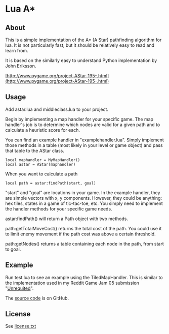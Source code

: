# Lua A*

## About

This is a simple implementation of the A* (A Star) pathfinding algorithm for lua. It is not particularly fast, but it should be relatively easy to read and learn from.

It is based on the similarly easy to understand Python implementation by John Eriksson.
 
[http://www.pygame.org/project-AStar-195-.html](http://www.pygame.org/project-AStar-195-.html)

## Usage

Add astar.lua and middleclass.lua to your project.

Begin by implementing a map handler for your specific game. The map handler's job is to determine which nodes are valid for a given path and to calculate a heuristic score for each.

You can find an example handler in "examplehandler.lua". Simply implement those methods in a table (most likely in your level or game object) and pass that table to the AStar class.
    
    local maphandler = MyMapHandler()
    local astar = AStar(maphandler)

When you want to calculate a path

    local path = astar:findPath(start, goal) 

"start" and "goal" are locations in your game. In the example handler, they are simple vectors with x, y components. However, they could be anything: hex tiles, states in a game of tic-tac-toe, etc. You simply need to implement the handler methods for your specific game needs.

astar:findPath() will return a Path object with two methods. 

path:getTotalMoveCost() returns the total cost of the path. You could use it to limit enemy movement if the path cost was above a certain threshold.

path:getNodes() returns a table containing each node in the path, from start to goal.

## Example

Run test.lua to see an example using the TiledMapHandler. This is similar to the implementation used in my Reddit Game Jam 05 submission "[Unrequited](http://www.reddit.com/r/RedditGameJam/comments/ez5b6/reddit_game_jam_05_final_submissions_thread/c1c33ds)".

The [source code](https://github.com/GloryFish/RedditGameJam-05) is on GitHub.


## License

See [license.txt](/license.txt)
